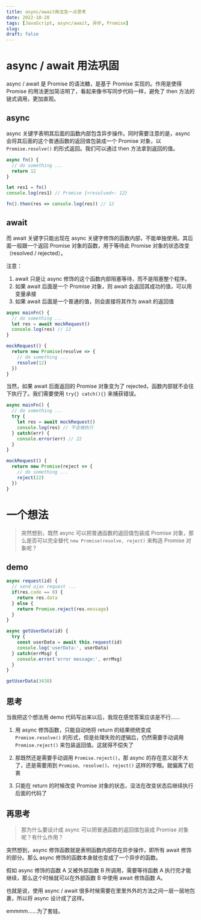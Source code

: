 ```yaml
---
title: async/await用法及一点思考
date: 2022-10-28
tags: [JavaScript, async/await, 异步, Promise]
slug: 
draft: false
---
```


# async / await 用法巩固

async / await 是 Promise 的语法糖，是基于 Promise 实现的。作用是使得 Promise 的用法更加简洁明了，看起来像书写同步代码一样，避免了 then 方法的链式调用，更加直观。

## async

async 关键字表明其后面的函数内部包含异步操作。同时需要注意的是，async 会将其后面的这个普通函数的返回值包装成一个 Promise 对象，以 `Promise.resolve()` 的形式返回。我们可以通过 then 方法拿到返回的值。

```js
async fn() {
  // do something ...
  return 12
}

let res1 = fn()
console.log(res1) // Promise {<resolved>: 12}

fn().then(res => console.log(res)) // 12
```

## await

而 await 关键字只能出现在 async 关键字修饰的函数内部，不能单独使用。其后面一般跟一个返回 Promise 对象的函数，用于等待此 Promise 对象的状态改变（resolved / rejected）。

注意：

1. await 只是让 async 修饰的这个函数内部阻塞等待，而不是阻塞整个程序。
2. 如果 await 后面是一个 Promise 对象，则 await 会返回其成功的值，可以用变量承接
3. 如果 await 后面是一个普通的值，则会直接将其作为 await 的返回值

```js
async mainFn() {
  // do something ...
  let res = await mockRequest()
  console.log(res) // 12
}

mockRequest() {
  return new Promise(resolve => {
    // do something ...
    resolve(12)
  })
}
```

当然，如果 await 后面返回的 Promise 对象变为了 rejected，函数内部就不会往下执行了。我们需要使用 `try{} catch(){}` 来捕获错误。

```js
async mainFn() {
  // do something ...
  try {
    let res = await mockRequest()
    console.log(res) // 不会被执行
  } catch(err) {
    console.error(err) // 22
  }
}

mockRequest() {
  return new Promise(reject => {
    // do something ...
    reject(22)
  })
}
```

# 一个想法

> 突然想到，既然 async 可以把普通函数的返回值包装成 Promise 对象，那么是否可以完全替代 `new Promise(resolve, reject)` 来构造 Promise 对象呢？

## demo

```js
async request(id) {
  // send ajax request ...
  if(res.code == 0) {
    return res.data
  } else {
    return Promise.reject(res.message)
  }
}

async getUserData(id) {
  try {
    const userData = await this.request(id)
    console.log('userData:', userData)
  } catch(errMsg) {
    console.error('error message:', errMsg)
  }
}

getUserData(3438)
```

## 思考

当我把这个想法用 demo 代码写出来以后，我现在感觉答案应该是不行……

1. 用 async 修饰函数，只能自动地将 return 的结果统统变成 `Promise.resolve()` 的形式，但是处理失败的逻辑后，仍然需要手动调用 `Promise.reject()` 来包装返回值。这就得不偿失了
2. 那既然还是需要手动调用 `Promise.reject()`，那 async 的存在意义就不大了，还是需要用到 `Promise`、`resolve()`、`reject()` 这样的字眼。就偏离了初衷

3. 只能在 return 的时候改变 Promise 对象的状态，没法在改变状态后继续执行后面的代码了

## 再思考

> 那为什么要设计成 async 可以把普通函数的返回值包装成 Promise 对象呢？有什么作用？

突然想到，async 修饰函数就是表明函数内部存在异步操作，即所有 await 修饰的部分。那么 async 修饰的函数本身就也变成了一个异步的函数。

假如 async 修饰的函数 A 又被外部函数 B 所调用，需要等待函数 A 执行完才能继续，那么这个时候就可以在外部函数 B 中使用 await 修饰函数 A。

也就是说，使用 async / await 很多时候需要在里里外外的方法之间一层一层地包裹，所以将 async 设计成了这样。

emmmm……为了套娃。
